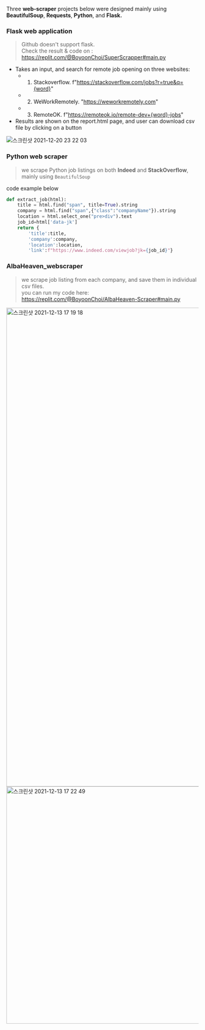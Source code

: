 Three <b>web-scraper</b> projects below were designed mainly using <b>BeautifulSoup</b>, <b>Requests</b>, <b>Python</b>, and <b>Flask.</b>

### Flask web application
> Github doesn't support flask. <br/>Check the result & code on : https://replit.com/@BoyoonChoi/SuperScrapper#main.py

* Takes an input, and search for remote job opening on three websites: 
    * 1. Stackoverflow. f"https://stackoverflow.com/jobs?r=true&q={word}"
    * 2. WeWorkRemotely. "https://weworkremotely.com"
    * 3. RemoteOK. f"https://remoteok.io/remote-dev+{word}-jobs"
* Results are shown on the report.html page, and user can download csv file by clicking on a button

![스크린샷 2021-12-20 23 22 03](https://user-images.githubusercontent.com/22133824/146840710-02669080-9f2b-4ec9-bd87-2af59bd5eb87.png)

### Python web scraper
> we scrape Python job listings on both <b>Indeed</b> and <b>StackOverflow</b>, mainly using ```BeautifulSoup```

code example below
```Python
def extract_job(html):
    title = html.find("span", title=True).string
    company = html.find("span",{"class":"companyName"}).string
    location = html.select_one("pre>div").text
    job_id=html['data-jk']
    return {
        'title':title, 
        'company':company, 
        'location':location, 
        'link':f"https://www.indeed.com/viewjob?jk={job_id}"}
```

### AlbaHeaven_webscraper
> we scrape job listing from each company, and save them in individual csv files.<br/>
> you can run my code here: https://replit.com/@BoyoonChoi/AlbaHeaven-Scraper#main.py

<img width="1253" alt="스크린샷 2021-12-13 17 19 18" src="https://user-images.githubusercontent.com/22133824/145849131-a4bff340-385a-48e5-a9bd-0acb73f86014.png">
<img width="621" alt="스크린샷 2021-12-13 17 22 49" src="https://user-images.githubusercontent.com/22133824/145849571-b686c506-2f7a-4fe9-a9ea-be6263abe997.png">

